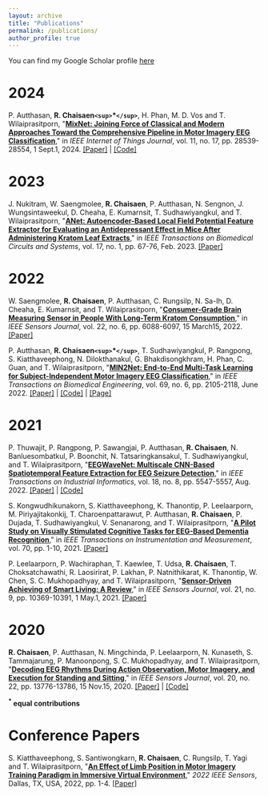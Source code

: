 ```yaml
---
layout: archive
title: "Publications"
permalink: /publications/
author_profile: true
---
```

You can find my Google Scholar profile [here](https://scholar.google.com/citations?hl=en&user=WZFYno0AAAAJ)

# 2024

P. Autthasan, **R. Chaisaen`<sup>`\*`</sup>`**, H. Phan, M. D. Vos and T. Wilaiprasitporn, "**[MixNet: Joining Force of Classical and Modern Approaches Toward the Comprehensive Pipeline in Motor Imagery EEG Classification](/publication/2024-05-17-MixNet)**," in *IEEE Internet of Things Journal*, vol. 11, no. 17, pp. 28539-28554, 1 Sept.1, 2024.
[[Paper]](https://ieeexplore.ieee.org/abstract/document/10533256) | [[Code]](https://github.com/Max-Phairot-A/MixNet)

# 2023

J. Nukitram, W. Saengmolee, **R. Chaisaen**, P. Autthasan, N. Sengnon, J. Wungsintaweekul, D. Cheaha, E. Kumarnsit, T. Sudhawiyangkul, and T. Wilaiprasitporn, "**[ANet: Autoencoder-Based Local Field Potential Feature Extractor for Evaluating an Antidepressant Effect in Mice After Administering Kratom Leaf Extracts](/publication/2023-01-04-ANet)**," in *IEEE Transactions on Biomedical Circuits and Systems*, vol. 17, no. 1, pp. 67-76, Feb. 2023.
[[Paper]](https://ieeexplore.ieee.org/abstract/document/10006365)

# 2022

W. Saengmolee, **R. Chaisaen**, P. Autthasan, C. Rungsilp, N. Sa-Ih, D. Cheaha, E. Kumarnsit, and T. Wilaiprasitporn, "**[Consumer-Grade Brain Measuring Sensor in People With Long-Term Kratom Consumption](/publication/2022-01-27-Kratom)**," in *IEEE Sensors Journal*, vol. 22, no. 6, pp. 6088-6097, 15 March15, 2022.
[[Paper]](https://ieeexplore.ieee.org/abstract/document/9695408)

P. Autthasan, **R. Chaisaen`<sup>`\*`</sup>`**, T. Sudhawiyangkul, P. Rangpong, S. Kiatthaveephong, N. Dilokthanakul, G. Bhakdisongkhram, H. Phan, C. Guan, and T. Wilaiprasitporn, "**[MIN2Net: End-to-End Multi-Task Learning for Subject-Independent Motor Imagery EEG Classification](/publication/2021-12-21-MIN2Net)**," in *IEEE Transactions on Biomedical Engineering*, vol. 69, no. 6, pp. 2105-2118, June 2022.
[[Paper]](https://ieeexplore.ieee.org/abstract/document/9658165) | [[Code]](https://github.com/IoBT-VISTEC/MIN2Net) | [[Page]](https://min2net.github.io/)

# 2021

P. Thuwajit, P. Rangpong, P. Sawangjai, P. Autthasan, **R. Chaisaen**, N. Banluesombatkul, P. Boonchit, N. Tatsaringkansakul, T. Sudhawiyangkul, and T. Wilaiprasitporn, "**[EEGWaveNet: Multiscale CNN-Based Spatiotemporal Feature Extraction for EEG Seizure Detection](/publication/2021-12-10-EEGWaveNet)**," in *IEEE Transactions on Industrial Informatics*, vol. 18, no. 8, pp. 5547-5557, Aug. 2022.
[[Paper]](https://ieeexplore.ieee.org/abstract/document/9645336) | [[Code]](https://github.com/IoBT-VISTEC/EEGWaveNet)

S. Kongwudhikunakorn, S. Kiatthaveephong, K. Thanontip, P. Leelaarporn, M. Piriyajitakonkij, T. Charoenpattarawut, P. Autthasan, **R. Chaisaen**, P. Dujada, T. Sudhawiyangkul, V. Senanarong, and T. Wilaiprasitporn, "**[A Pilot Study on Visually Stimulated Cognitive Tasks for EEG-Based Dementia Recognition](/publication/2021-10-14-dementia-recognition)**," in *IEEE Transactions on Instrumentation and Measurement*, vol. 70, pp. 1-10, 2021.
[[Paper]](https://ieeexplore.ieee.org/abstract/document/9570316)

P. Leelaarporn, P. Wachiraphan, T. Kaewlee, T. Udsa, **R. Chaisaen**, T. Choksatchawathi, R. Laosirirat, P. Lakhan, P. Natnithikarat, K. Thanontip, W. Chen, S. C. Mukhopadhyay, and T. Wilaiprasitporn, "**[Sensor-Driven Achieving of Smart Living: A Review](/publication/2021-02-12-sensor-review)**," in *IEEE Sensors Journal*, vol. 21, no. 9, pp. 10369-10391, 1 May.1, 2021.
[[Paper]](https://ieeexplore.ieee.org/abstract/document/9354179)

# 2020

**R. Chaisaen**, P. Autthasan, N. Mingchinda, P. Leelaarporn, N. Kunaseth, S. Tammajarung, P. Manoonpong, S. C. Mukhopadhyay, and T. Wilaiprasitporn, "**[Decoding EEG Rhythms During Action Observation, Motor Imagery, and Execution for Standing and Sitting](/publication/2020-06-20-sit2stand)**," in *IEEE Sensors Journal*, vol. 20, no. 22, pp. 13776-13786, 15 Nov.15, 2020.
[[Paper]](https://ieeexplore.ieee.org/abstract/document/9130151) | [[Code]](https://github.com/IoBT-VISTEC/Decoding-EEG-during-AO-MI-ME)

<p><b><sup>*</sup> equal contributions</b></p>

# Conference Papers

S. Kiatthaveephong, S. Santiwongkarn, **R. Chaisaen**, C. Rungsilp, T. Yagi and T. Wilaiprasitporn, "**[An Effect of Limb Position in Motor Imagery Training Paradigm in Immersive Virtual Environment](/publication/2022-10-30-MI-VR)**," *2022 IEEE Sensors*, Dallas, TX, USA, 2022, pp. 1-4.
[[Paper]](https://ieeexplore.ieee.org/abstract/document/9967135)
